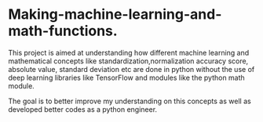 # Making-machine-learning-and-math-functions.
This project is aimed at understanding how different machine learning and mathematical concepts
like standardization,normalization accuracy score, absolute value, standard deviation etc are done
in python without the use of deep learning libraries like TensorFlow and modules like the python math module.

The goal is to better improve my understanding on this concepts as well as developed better codes as a python engineer.

